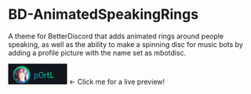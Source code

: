 # BD-AnimatedSpeakingRings
A theme for BetterDiscord that adds animated rings around people speaking, as well as the ability to make a spinning disc for music bots by adding a profile picture with the name set as mbotdisc.

[![Preview](./assets/asr1.png "Click me for a live preview")](https://htmlpreview.github.io/?https://raw.githubusercontent.com/p0rtL6/BD-AnimatedSpeakingRings/main/assets/showcase.html) <- Click me for a live preview!
